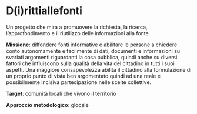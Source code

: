 # D(i)rittiallefonti

Un progetto che mira a promuovere la richiesta, la ricerca, l’approfondimento e il riutilizzo delle informazioni alla fonte.

**Missione**: diffondere fonti informative e abilitare le persone a chiedere conto autonomamente e facilmente di dati, documenti e informazioni su svariati argomenti riguardanti la cosa pubblica, quindi anche su diversi fattori che influiscono sulla qualità della vita  del cittadino in tutti i suoi aspetti.
Una maggiore consapevolezza abilita il cittadino alla formulazione di un proprio punto di vista ben argomentato quindi ad una reale e possibilmente incisiva partecipazione nelle scelte collettive.

**Target**: comunità locali che vivono il territorio

**Approccio metodologico**: glocale
